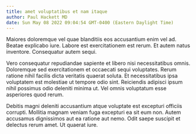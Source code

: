 ```yaml
---
title: amet voluptatibus et nam itaque
author: Paul Hackett MD
date: Sun May 08 2022 09:04:54 GMT-0400 (Eastern Daylight Time)
---
```

Maiores doloremque vel quae blanditiis eos accusantium enim vel ad. Beatae explicabo iure. Labore est exercitationem est rerum. Et autem natus inventore. Consequatur autem sequi.

 Vero consequatur repudiandae sapiente et libero nisi necessitatibus omnis. Doloremque sed exercitationem et occaecati sequi voluptates. Rerum ratione nihil facilis dicta veritatis quaerat soluta. Et necessitatibus ipsa voluptatem est molestiae ut tempore odio sint. Reiciendis adipisci ipsum nihil possimus odio deleniti minima ut. Vel omnis voluptatum esse asperiores quod rerum.

 Debitis magni deleniti accusantium atque voluptate est excepturi officiis corrupti. Mollitia magnam veniam fuga excepturi ea sit eum non. Autem accusamus dignissimos aut ea ratione aut nemo. Odit saepe suscipit et delectus rerum amet. Ut quaerat iure.